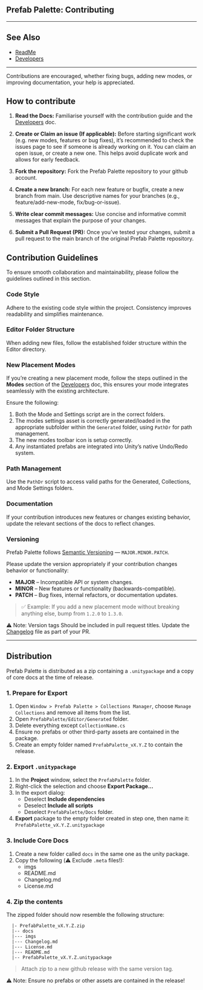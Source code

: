 ## Prefab Palette: Contributing

---
## See Also
* [ReadMe](./README.md)
* [Developers](./Developers.md) 
---

Contributions are encouraged, whether fixing bugs, adding new modes, or improving documentation, your help is appreciated. 

## How to contribute

1. **Read the Docs:** Familiarise yourself with the contribution guide and the  [Developers](./Developers.md) doc. 

1. **Create or Claim an issue (If applicable):** Before starting significant work (e.g. new modes, features or bug fixes), it’s recommended to check the issues page to see if someone is already working on it. You can claim an open issue, or create a new one. This helps avoid duplicate work and allows for early feedback.

2. **Fork the repository:** Fork the Prefab Palette repository to your github account.

3. **Create a new branch:** For each new feature or bugfix, create a new branch from main. Use descriptive names for your branches (e.g., feature/add-new-mode, fix/bug-or-issue).

4. **Write clear commit messages:** Use concise and informative commit messages that explain the purpose of your changes.

5. **Submit a Pull Request (PR):** Once you’ve tested your changes, submit a pull request to the main branch of the original Prefab Palette repository.

## Contribution Guidelines

To ensure smooth collaboration and maintainability, please follow the guidelines outlined in this section.

### Code Style

Adhere to the existing code style within the project. Consistency improves readability and simplifies maintenance.

### Editor Folder Structure

When adding new files, follow the established folder structure within the Editor directory.

### New Placement Modes

If you’re creating a new placement mode, follow the steps outlined in the **Modes** section of the [Developers](./Developers.md) doc, this ensures your mode integrates seamlessly with the existing architecture.

Ensure the following:

1. Both the Mode and Settings script are in the correct folders.  
2. The modes settings asset is correctly generated/loaded in the appropriate subfolder within the `Generated` folder, using `PathDr` for path management.  
3. The new modes toolbar icon is setup correctly.
4. Any instantiated prefabs are integrated into Unity’s native Undo/Redo system.  

### Path Management

Use the `PathDr` script to access valid paths for the Generated, Collections, and Mode Settings folders.

### Documentation

If your contribution introduces new features or changes existing behavior, update the relevant sections of the docs to reflect changes.

### Versioning

Prefab Palette follows [Semantic Versioning](https://semver.org/) — `MAJOR.MINOR.PATCH`.

Please update the version appropriately if your contribution changes behavior or functionality:

- **MAJOR** – Incompatible API or system changes.
- **MINOR** – New features or functionality (backwards-compatible).
- **PATCH** – Bug fixes, internal refactors, or documentation updates.

> ✅ Example: If you add a new placement mode without breaking anything else, bump from `1.2.0` to `1.3.0`.

⚠️ Note: Version tags Should be included in pull request titles. Update the [Changelog](./Changelog.md) file as part of your PR.

---

## Distribution

Prefab Palette is distributed as a zip containing a `.unitypackage` and a copy of core docs at the time of release.

### 1. Prepare for Export

1. Open `Window > Prefab Palette > Collections Manager`, choose `Manage Collections` and remove all items from the list.
2. Open `PrefabPalette/Editor/Generated` folder. 
3. Delete everything except `CollectionName.cs`
4. Ensure no prefabs or other third-party assets are contained in the package.
5. Create an empty folder named `PrefabPalette_vX.Y.Z` to contain the release.

### 2. Export `.unitypackage`
1. In the **Project** window, select the `PrefabPalette` folder.
2. Right-click the selection and choose **Export Package...**
3. In the export dialog:
   - Deselect **Include dependencies**
   - Deselect **Include all scripts**
   - Deselect `PrefabPalette/Docs` folder.
4. **Export** package to the empty folder created in step one, then name it:  
   `PrefabPalette_vX.Y.Z.unitypackage`

### 3. Include Core Docs
1. Create a new folder called `docs` in the same one as the unity package.
2. Copy the following (⚠️ Exclude `.meta` files!):
   * imgs
   * README.md
   * Changelog.md
   * License.md

### 4. Zip the contents
The zipped folder should now resemble the following structure:

      |- PrefabPalette_vX.Y.Z.zip
      |-- docs
      |--- imgs
      |--- Changelog.md
      |--- License.md
      |--- README.md
      |-- PrefabPalette_vX.Y.Z.unitypackage

> Attach zip to a new github release with the same version tag.

⚠️ Note: Ensure no prefabs or other assets are contained in the release!
